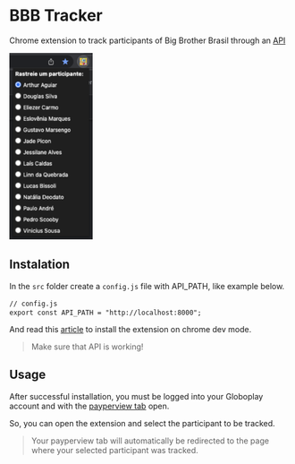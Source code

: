 # BBB Tracker

Chrome extension to track participants of Big Brother Brasil through an [API](https://github.com/rrazvd/bbb-face-recognizer)

<img src="screenshots/extension.png" width="149" height="333">

## Instalation

In the `src` folder create a `config.js` file with API_PATH, like example below.

```
// config.js
export const API_PATH = "http://localhost:8000";
```

And read this [article](https://webkul.com/blog/how-to-install-the-unpacked-extension-in-chrome/) to install the extension on chrome dev mode.

> Make sure that API is working!

## Usage

After successful installation, you must be logged into your Globoplay account and with the [payperview tab](https://globoplay.globo.com/bbb-22-camera-1/ao-vivo/244881/?category=bbb) open.

So, you can open the extension and select the participant to be tracked.

> Your payperview tab will automatically be redirected to the page where your selected participant was tracked.
